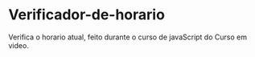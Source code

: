 # Verificador-de-horario
 Verifica o horario atual, feito durante o curso de javaScript do Curso em video.
